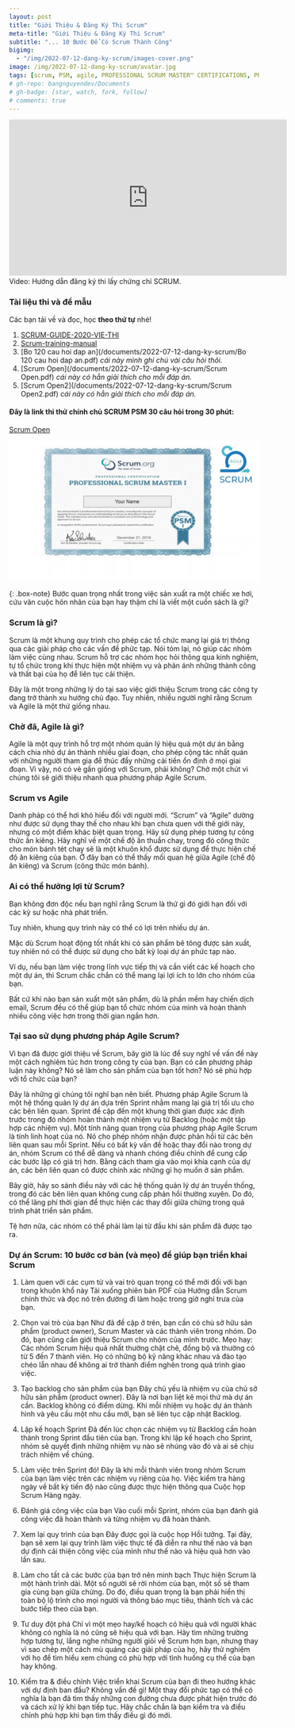 ```yaml
---
layout: post
title: "Giới Thiệu & Đăng Ký Thi Scrum"
meta-title: "Giới Thiệu & Đăng Ký Thi Scrum"
subtitle: "... 10 Bước Để Có Scrum Thành Công"
bigimg:
  - "/img/2022-07-12-dang-ky-scrum/images-cover.png"
image: /img/2022-07-12-dang-ky-scrum/avatar.jpg
tags: [scrum, PSM, agile, PROFESSIONAL SCRUM MASTER™ CERTIFICATIONS, PROFESSIONAL SCRUM MASTER, CERTIFICATIONS]
# gh-repo: bangnguyendev/Documents
# gh-badge: [star, watch, fork, follow]
# comments: true
---
```


<div class="post-img-post">
    <iframe width="560" height="315" src="https://www.youtube.com/embed/p9TjaORt4_Q" title="YouTube video player" frameborder="0" allow="accelerometer; autoplay; clipboard-write; encrypted-media; gyroscope; picture-in-picture" allowfullscreen></iframe>
    Video: Hướng dẫn đăng ký thi lấy chứng chỉ SCRUM.
</div>

### Tài liệu thi và đề mẫu

Các bạn tải về và đọc, học **theo thứ tự** nhé!

1. [SCRUM-GUIDE-2020-VIE-THI](/documents/2022-07-12-dang-ky-scrum/SCRUM-GUIDE-2020-VIE-THI.pdf)
2. [Scrum-training-manual](/documents/2022-07-12-dang-ky-scrum/Scrum-training-manual.pdf)
3. [Bo 120 cau hoi dap an](/documents/2022-07-12-dang-ky-scrum/Bo 120 cau hoi dap an.pdf) *cái này mình ghi chú vài câu hỏi thôi.*
4. [Scrum Open](/documents/2022-07-12-dang-ky-scrum/Scrum Open.pdf) *cái này có hẳn giải thích cho mỗi đáp án.*
5. [Scrum Open2](/documents/2022-07-12-dang-ky-scrum/Scrum Open2.pdf) *cái này có hẳn giải thích cho mỗi đáp án.*


#### Đây là link thi thử chính chủ SCRUM PSM 30 câu hỏi trong 30 phút: 

[Scrum Open](https://www.scrum.org/open-assessments/scrum-open)

<div class="post-img-post">
    <img src="/img/2022-07-12-dang-ky-scrum/psm1-cerfiticate.jpg">
</div>

{: .box-note}
Bước quan trọng nhất trong việc sản xuất ra một chiếc xe hơi, cứu vãn cuộc hôn nhân của bạn hay thậm chí là viết một cuốn sách là gì?

### Scrum là gì?

Scrum là một khung quy trình cho phép các tổ chức mang lại giá trị thông qua các giải pháp cho các vấn đề phức tạp.
Nói tóm lại, nó giúp các nhóm làm việc cùng nhau.
Scrum hỗ trợ các nhóm học hỏi thông qua kinh nghiệm, tự tổ chức trong khi thực hiện một nhiệm vụ và phản ánh những thành công và thất bại của họ để liên tục cải thiện.

Đây là một trong những lý do tại sao việc giới thiệu Scrum trong các công ty đang trở thành xu hướng chủ đạo. Tuy nhiên, nhiều người nghĩ rằng Scrum và Agile là một thứ giống nhau.

### Chờ đã, Agile là gì?

Agile là một quy trình hỗ trợ một nhóm quản lý hiệu quả một dự án bằng cách chia nhỏ dự án thành nhiều giai đoạn, cho phép cộng tác nhất quán với những người tham gia để thúc đẩy những cải tiến ổn định ở mọi giai đoạn. Vì vậy, nó có vẻ gần giống với Scrum, phải không? Chờ một chút vì chúng tôi sẽ giới thiệu nhanh qua phương pháp Agile Scrum.

### Scrum vs Agile

Danh pháp có thể hơi khó hiểu đối với người mới. “Scrum” và “Agile” dường như được sử dụng thay thế cho nhau khi bạn chưa quen với thế giới này, nhưng có một điểm khác biệt quan trọng.
Hãy sử dụng phép tương tự công thức ăn kiêng. Hãy nghĩ về một chế độ ăn thuần chay, trong đó công thức cho món bánh tét chay sẽ là một khuôn khổ được sử dụng để thực hiện chế độ ăn kiêng của bạn.
Ở đây bạn có thể thấy mối quan hệ giữa Agile (chế độ ăn kiêng) và Scrum (công thức món bánh).

### Ai có thể hưởng lợi từ Scrum?
Bạn không đơn độc nếu bạn nghĩ rằng Scrum là thứ gì đó giới hạn đối với các kỹ sư hoặc nhà phát triển.

Tuy nhiên, khung quy trình này có thể có lợi trên nhiều dự án.

Mặc dù Scrum hoạt động tốt nhất khi có sản phẩm bê tông được sản xuất, tuy nhiên nó có thể được sử dụng cho bất kỳ loại dự án phức tạp nào.

Ví dụ, nếu bạn làm việc trong lĩnh vực tiếp thị và cần viết các kế hoạch cho một dự án, thì Scrum chắc chắn có thể mang lại lợi ích to lớn cho nhóm của bạn.

Bất cứ khi nào bạn sản xuất một sản phẩm, dù là phần mềm hay chiến dịch email, Scrum đều có thể giúp bạn tổ chức nhóm của mình và hoàn thành nhiều công việc hơn trong thời gian ngắn hơn.


### Tại sao sử dụng phương pháp Agile Scrum?
Vì bạn đã được giới thiệu về Scrum, bây giờ là lúc để suy nghĩ về vấn đề này một cách nghiêm túc hơn trong công ty của bạn. Bạn có cần phương pháp luận này không? Nó sẽ làm cho sản phẩm của bạn tốt hơn? Nó sẽ phù hợp với tổ chức của bạn?

Đây là những gì chúng tôi nghĩ bạn nên biết.
Phương pháp Agile Scrum là một hệ thống quản lý dự án dựa trên Sprint nhằm mang lại giá trị tối ưu cho các bên liên quan.
Sprint đề cập đến một khung thời gian được xác định trước trong đó nhóm hoàn thành một nhiệm vụ từ Backlog (hoặc một tập hợp các nhiệm vụ).
Một tính năng quan trọng của phương pháp Agile Scrum là tính linh hoạt của nó.
Nó cho phép nhóm nhận được phản hồi từ các bên liên quan sau mỗi Sprint.
Nếu có bất kỳ vấn đề hoặc thay đổi nào trong dự án, nhóm Scrum có thể dễ dàng và nhanh chóng điều chỉnh để cung cấp các bước lặp có giá trị hơn.
Bằng cách tham gia vào mọi khía cạnh của dự án, các bên liên quan có được chính xác những gì họ muốn ở sản phẩm.

Bây giờ, hãy so sánh điều này với các hệ thống quản lý dự án truyền thống, trong đó các bên liên quan không cung cấp phản hồi thường xuyên. Do đó, có thể lãng phí thời gian để thực hiện các thay đổi giữa chừng trong quá trình phát triển sản phẩm.

Tệ hơn nữa, các nhóm có thể phải làm lại từ đầu khi sản phẩm đã được tạo ra.

### Dự án Scrum: 10 bước cơ bản (và mẹo) để giúp bạn triển khai Scrum

1. Làm quen với các cụm từ và vai trò quan trọng có thể mới đối với bạn trong khuôn khổ này
Tải xuống phiên bản PDF của Hướng dẫn Scrum chính thức và đọc nó trên đường đi làm hoặc trong giờ nghỉ trưa của bạn.

2. Chọn vai trò của bạn
Như đã đề cập ở trên, bạn cần có chủ sở hữu sản phẩm (product owner), Scrum Master và các thành viên trong nhóm. Do đó, bạn cũng cần giới thiệu Scrum cho nhóm của mình trước.
Mẹo hay: Các nhóm Scrum hiệu quả nhất thường chặt chẽ, đồng bộ và thường có từ 5 đến 7 thành viên. Họ có những bộ kỹ năng khác nhau và đào tạo chéo lẫn nhau để không ai trở thành điểm nghẽn trong quá trình giao việc.

3. Tạo backlog cho sản phẩm của bạn
Đây chủ yếu là nhiệm vụ của chủ sở hữu sản phẩm (product owner). Đây là nơi bạn liệt kê mọi thứ mà dự án cần.
Backlog không có điểm dừng. Khi mỗi nhiệm vụ hoặc dự án thành hình và yêu cầu một nhu cầu mới, bạn sẽ liên tục cập nhật Backlog.

4. Lập kế hoạch Sprint
Đã đến lúc chọn các nhiệm vụ từ Backlog cần hoàn thành trong Sprint đầu tiên của bạn. Trong khi lập kế hoạch cho Sprint, nhóm sẽ quyết định những nhiệm vụ nào sẽ nhúng vào đó và ai sẽ chịu trách nhiệm về chúng.

5. Làm việc trên Sprint đó!
Đây là khi mỗi thành viên trong nhóm Scrum của bạn làm việc trên các nhiệm vụ riêng của họ. Việc kiểm tra hàng ngày về bất kỳ tiến độ nào cũng được thực hiện thông qua Cuộc họp Scrum Hàng ngày.

6. Đánh giá công việc của bạn
Vào cuối mỗi Sprint, nhóm của bạn đánh giá công việc đã hoàn thành và từng nhiệm vụ đã hoàn thành.

7. Xem lại quy trình của bạn
Đây được gọi là cuộc họp Hồi tưởng. Tại đây, bạn sẽ xem lại quy trình làm việc thực tế đã diễn ra như thế nào và bạn dự định cải thiện công việc của mình như thế nào và hiệu quả hơn vào lần sau.

8. Làm cho tất cả các bước của bạn trở nên minh bạch
Thực hiện Scrum là một hành trình dài. Một số người sẽ rời nhóm của bạn, một số sẽ tham gia cùng bạn giữa chừng. Do đó, điều quan trọng là bạn phải hiển thị toàn bộ lộ trình cho mọi người và thông báo mục tiêu, thành tích và các bước tiếp theo của bạn.
9. Tư duy đột phá
Chỉ vì một mẹo hay/kế hoạch có hiệu quả với người khác không có nghĩa là nó cũng sẽ hiệu quả với bạn. Hãy tìm những trường hợp tương tự, lắng nghe những người giỏi về Scrum hơn bạn, nhưng thay vì sao chép một cách mù quáng các giải pháp của họ, hãy thử nghiệm với họ để tìm hiểu xem chúng có phù hợp với tình huống cụ thể của bạn hay không.

10. Kiểm tra & điều chỉnh
Việc triển khai Scrum của bạn đi theo hướng khác với dự định ban đầu? Không vấn đề gì! Một thay đổi phức tạp có thể có nghĩa là bạn đã tìm thấy những con đường chưa được phát hiện trước đó và cách xử lý khi bạn tiếp tục. Hãy chắc chắn là bạn kiểm tra và điều chỉnh phù hợp khi bạn tìm thấy điều gì đó mới.
